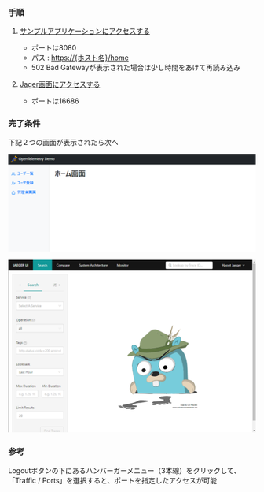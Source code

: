 ### 手順

1. [サンプルアプリケーションにアクセスする]({{TRAFFIC_HOST1_8080}}/home)
   - ポートは8080
   - パス : <https://{ホスト名}/home>
   - 502 Bad Gatewayが表示された場合は少し時間をあけて再読み込み

2. [Jager画面にアクセスする]({{TRAFFIC_HOST1_16686}})
   - ポートは16686

### 完了条件

下記２つの画面が表示されたら次へ

![ホーム画面](./assets/app-home.png)

![Jaegerトップ画面](./assets/jaeger-top.png)

### 参考

Logoutボタンの下にあるハンバーガーメニュー（3本線）をクリックして、「Traffic / Ports」を選択すると、ポートを指定したアクセスが可能